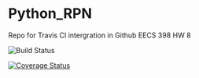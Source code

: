 # Python_RPN
Repo for Travis CI intergration in Github EECS 398 HW 8




![Build Status](https://travis-ci.org/mtshee/Python_RPN.svg?branch=master)


[![Coverage Status](https://coveralls.io/repos/github/mtshee/Python_RPN/badge.svg?branch=master)](https://coveralls.io/github/mtshee/Python_RPN?branch=master)
